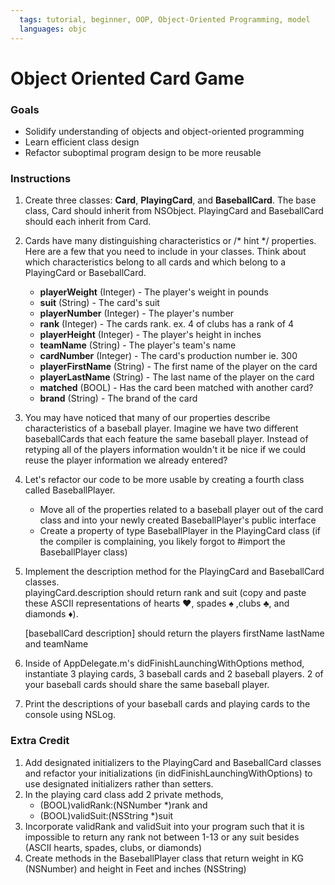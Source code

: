 ```yaml
---
  tags: tutorial, beginner, OOP, Object-Oriented Programming, model 
  languages: objc
---
```


Object Oriented Card Game
=======

### Goals 

* Solidify understanding of objects and object-oriented programming
* Learn efficient class design
* Refactor suboptimal program design to be more reusable 

### Instructions 

1. Create three classes: **Card**, **PlayingCard**, and **BaseballCard**. The base class, Card should inherit from NSObject.  PlayingCard and BaseballCard should each inherit from Card.  

2. Cards have many distinguishing characteristics or /* hint */ properties.  Here are a few that you need to include in your classes.  Think about which characteristics belong to all cards and which belong to a PlayingCard or BaseballCard.  
    *  **playerWeight** (Integer) - The player's weight in pounds
    *  **suit** (String) - The card's suit 
    *  **playerNumber** (Integer) - The player's number 
    *  **rank** (Integer) - The cards rank.  ex. 4 of clubs has a rank of 4  
    *  **playerHeight** (Integer) - The player's height in inches
    *  **teamName** (String) - The player's team's name
    *  **cardNumber** (Integer) - The card's production number ie. 300 
    *  **playerFirstName** (String) - The first name of the player on the card 
    *  **playerLastName** (String) - The last name of the player on the card
    *  **matched** (BOOL) - Has the card been matched with another card? 
    *  **brand** (String) - The brand of the card



3.    You may have noticed that many of our properties describe characteristics of a baseball player.  Imagine we have two different baseballCards that each feature the same baseball player. Instead of retyping all of the players information wouldn't it be nice if we could reuse the player information we already entered? 

4.    Let's refactor our code to be more usable by creating a fourth class called BaseballPlayer.
	  * Move all of the properties related to a baseball player out of the card class and into your newly created BaseballPlayer's public interface
	  * Create a property of type BaseballPlayer in the PlayingCard class (if the compiler is complaining, you likely forgot to #import the BaseballPlayer class)

5.    Implement the description method for the PlayingCard and BaseballCard classes.  
      playingCard.description 
      should return rank and suit (copy and paste these ASCII representations of hearts ♥, spades ♠ ,clubs ♣, and diamonds ♦).

      [baseballCard description] 
      should return the players firstName lastName and teamName 

6.    Inside of AppDelegate.m's didFinishLaunchingWithOptions method, instantiate 3 playing cards, 3 baseball cards and 2 baseball players.  2 of your baseball cards should share the same baseball player. 

7.    Print the descriptions of your baseball cards and playing cards to the console using NSLog. 

### Extra Credit

1. Add designated initializers to the PlayingCard and BaseballCard classes and refactor your initializations (in didFinishLaunchingWithOptions) to use designated initializers rather than setters.
2.  In the playing card class add 2 private methods, 
    - (BOOL)validRank:(NSNumber *)rank 
    and 
    - (BOOL)validSuit:(NSString *)suit
3. Incorporate validRank and validSuit into your program such that it is impossible to return any rank not between 1-13 or any suit besides (ASCII hearts, spades, clubs, or diamonds)  
4. Create methods in the BaseballPlayer class that return weight in KG (NSNumber) and height in Feet and inches (NSString)





